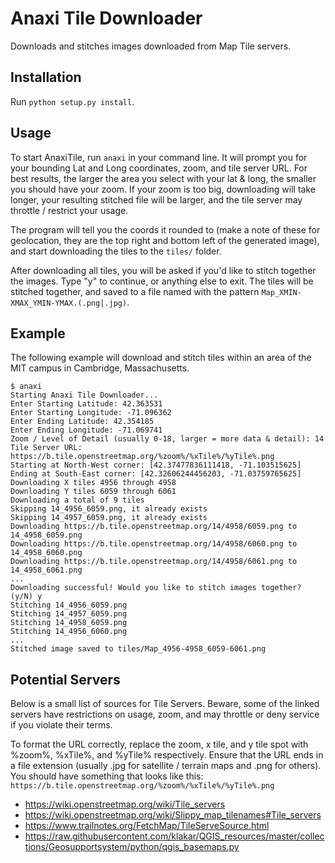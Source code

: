 # Anaxi Tile Downloader
Downloads and stitches images downloaded from Map Tile servers.

## Installation
Run `python setup.py install`.

## Usage
To start AnaxiTile, run `anaxi` in your command line. It will prompt you for your bounding Lat and Long coordinates, zoom, and tile server URL. For best results, the larger the area you select with your lat & long, the smaller you should have your zoom. If your zoom is too big, downloading will take longer, your resulting stitched file will be larger, and the tile server may throttle / restrict your usage.

The program will tell you the coords it rounded to (make a note of these for geolocation, they are the top right and bottom left of the generated image), and start downloading the tiles to the `tiles/` folder. 

After downloading all tiles, you will be asked if you'd like to stitch together the images. Type "y" to continue, or anything else to exit. The tiles will be stitched together, and saved to a file named with the pattern `Map_XMIN-XMAX_YMIN-YMAX.(.png|.jpg)`. 

## Example
The following example will download and stitch tiles within an area of the MIT campus in Cambridge, Massachusetts.
```
$ anaxi
Starting Anaxi Tile Downloader...
Enter Starting Latitude: 42.363531
Enter Starting Longitude: -71.096362
Enter Ending Latitude: 42.354185
Enter Ending Longitude: -71.069741
Zoom / Level of Detail (usually 0-18, larger = more data & detail): 14
Tile Server URL: https://b.tile.openstreetmap.org/%zoom%/%xTile%/%yTile%.png
Starting at North-West corner: [42.37477836111418, -71.103515625]
Ending at South-East corner: [42.32606244456203, -71.03759765625]
Downloading X tiles 4956 through 4958
Downloading Y tiles 6059 through 6061
Downloading a total of 9 tiles
Skipping 14_4956_6059.png, it already exists
Skipping 14_4957_6059.png, it already exists
Downloading https://b.tile.openstreetmap.org/14/4958/6059.png to 14_4958_6059.png
Downloading https://b.tile.openstreetmap.org/14/4958/6060.png to 14_4958_6060.png
Downloading https://b.tile.openstreetmap.org/14/4958/6061.png to 14_4958_6061.png
...
Downloading successful! Would you like to stitch images together? (y/N) y
Stitching 14_4956_6059.png
Stitching 14_4957_6059.png
Stitching 14_4958_6059.png
Stitching 14_4956_6060.png
...
Stitched image saved to tiles/Map_4956-4958_6059-6061.png
```

## Potential Servers
Below is a small list of sources for Tile Servers. Beware, some of the linked servers have restrictions on usage, zoom, and may throttle or deny service if you violate their terms. 

To format the URL correctly, replace the zoom, x tile, and y tile spot with %zoom%, %xTile%, and %yTile% respectively. Ensure that the URL ends in a file extension (usually .jpg for satellite / terrain maps and .png for others). You should have something that looks like this: `https://b.tile.openstreetmap.org/%zoom%/%xTile%/%yTile%.png` 

* https://wiki.openstreetmap.org/wiki/Tile_servers
* https://wiki.openstreetmap.org/wiki/Slippy_map_tilenames#Tile_servers
* https://www.trailnotes.org/FetchMap/TileServeSource.html
* https://raw.githubusercontent.com/klakar/QGIS_resources/master/collections/Geosupportsystem/python/qgis_basemaps.py
